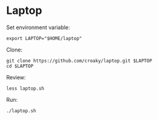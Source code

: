 # Laptop

Set environment variable:

```
export LAPTOP="$HOME/laptop"
```

Clone:

```
git clone https://github.com/croaky/laptop.git $LAPTOP
cd $LAPTOP
```

Review:

```
less laptop.sh
```

Run:

```
./laptop.sh
```
